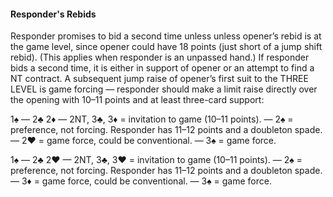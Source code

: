 #### Responder's Rebids
Responder promises to bid a second time unless unless opener’s rebid is at the game level, 
since opener could have 18 points (just short of a jump shift rebid). 
(This applies when responder is an unpassed hand.)
If responder bids a second time, it is either in support of opener or an attempt to find a NT contract.
A subsequent jump raise of opener’s first suit to the THREE LEVEL is game 
forcing — responder should make a limit raise directly over the opening with 10–11 
points and at least three-card support:

1♠ — 2♣
2♦ — 2NT, 3♣, 3♦ = invitation to game (10–11 points).
    — 2♠ = preference, not forcing. Responder has 11–12 points and a doubleton spade.
    — 2♥ = game force, could be conventional.
    — 3♠ = game force.

1♠ — 2♣
2♥ — 2NT, 3♣, 3♥ = invitation to game (10–11 points).
    — 2♠ = preference, not forcing. Responder has 11–12 points and a doubleton spade.
    — 3♦ = game force, could be conventional.
    — 3♠ = game force.

